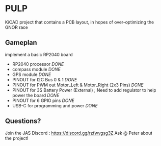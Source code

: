 # PULP

KiCAD project that contains a PCB layout, in hopes of over-optimizing the GNOR race

## Gameplan

implement a basic RP2040 board

- RP2040 processor *DONE*
- compass module *DONE*
- GPS module *DONE*
- PINOUT for I2C Bus 0 & 1 *DONE*
- PINOUT for PWM out Motor_Left & Motor_Right (2x3 Pins) *DONE*
- PINOUT for 3S Battery Power (External) ; Need to add regulator to help power the board *DONE*
- PINOUT for 6 GPIO pins *DONE*
- USB-C for programming and power *DONE*

## Questions?

Join the JAS Discord : <https://discord.gg/rzfwvgsg3Z>
Ask @ Peter about the project!
